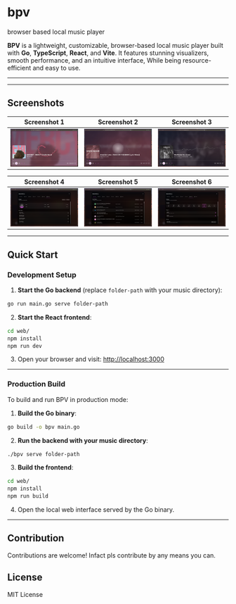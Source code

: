 # bpv

browser based local music player

**BPV** is a lightweight, customizable, browser-based local music player built with **Go**, **TypeScript**, **React**, and **Vite**. It features stunning visualizers, smooth performance, and an intuitive interface, While being resource-efficient and easy to use.

---

---

## Screenshots

| Screenshot 1                        | Screenshot 2                        | Screenshot 3                        |
| ----------------------------------- | ----------------------------------- | ----------------------------------- |
| ![](.github/assets/screenshot1.png) | ![](.github/assets/screenshot2.png) | ![](.github/assets/screenshot3.png) |

| Screenshot 4                        | Screenshot 5                        | Screenshot 6                        |
| ----------------------------------- | ----------------------------------- | ----------------------------------- |
| ![](.github/assets/screenshot7.png) | ![](.github/assets/screenshot5.png) | ![](.github/assets/screenshot6.png) |

---

## Quick Start

### Development Setup

1. **Start the Go backend** (replace `folder-path` with your music directory):

```bash
go run main.go serve folder-path
```

2. **Start the React frontend**:

```bash
cd web/
npm install
npm run dev
```

3. Open your browser and visit: [http://localhost:3000](http://localhost:3000)

---

### Production Build

To build and run BPV in production mode:

1. **Build the Go binary**:

```bash
go build -o bpv main.go
```

2. **Run the backend with your music directory**:

```bash
./bpv serve folder-path
```

3. **Build the frontend**:

```bash
cd web/
npm install
npm run build
```

4. Open the local web interface served by the Go binary.

---

## Contribution

Contributions are welcome! Infact pls contribute by any means you can.

## License

MIT License
